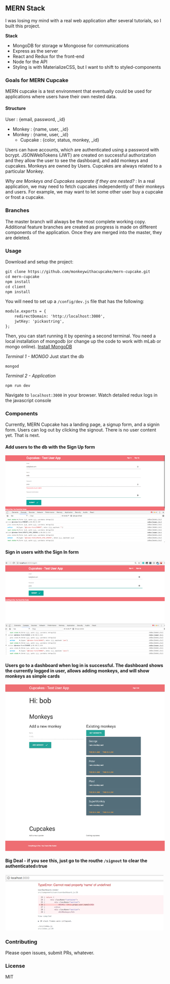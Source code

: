## MERN Stack
I was losing my mind with a real web application after several tutorials, so I built this project.

**Stack**
 + MongoDB for storage w Mongoose for communications
 + Express as the server
 + React and Redux for the front-end
 + Node for the API
 + Styling is with MaterializeCSS, but I want to shift to styled-components

### Goals for MERN Cupcake
MERN cupcake is a test environment that eventually could be used for applications where users have their own nested data.

#### Structure
User : {email, password, _id}
 - Monkey : {name, user, _id}
 - Monkey : {name, user, _id}
    - Cupcake : {color, status, monkey, _id}

Users can have accounts, which are authenticated using a password with bcrypt. JSONWebTokens (JWT) are created on successful authorization and they allow the user to see the dashboard, and add monkeys and cupcakes.
Monkeys are owned by Users. Cupcakes are always related to a particular Monkey.

*Why are Monkeys and Cupcakes separate if they are nested?* : In a real application, we may need to fetch cupcakes independently of their monkeys and users. For example, we may want to let some other user buy a cupcake or frost a cupcake.

### Branches
The master branch will always be the most complete working copy.
Additional feature branches are created as progress is made on different components of the application. Once they are merged into the master, they are deleted.

### Usage

Download and setup the project:
```
git clone https://github.com/monkeywithacupcake/mern-cupcake.git
cd mern-cupcake
npm install
cd client
npm install
```

You will need to set up a `/config/dev.js` file that has the following:

```
module.exports = {
    redirectDomain: 'http://localhost:3000',
    jwtKey: 'pickastring',
};

```

Then, you can start running it by opening a second terminal. You need a local installation of mongodb (or change up the code to work with mLab or mongo online). [Install MongoDB](https://docs.mongodb.com/manual/installation/)

*Terminal 1 - MONGO* Just start the db
```
mongod
```

*Terminal 2 - Application*
```
npm run dev
```

Navigate to `localhost:3000` in your browser. Watch detailed redux logs in the javascript console

### Components
Currently, MERN Cupcake has a landing page, a signup form, and a signin form. Users can log out by clicking the signout. There is no user content yet. That is next.

#### Add users to the db with the Sign Up form
![SignUp Form Screenshot](/screenshots/signupform.png)

#### Sign in users with the Sign In form
![SignIn Form Screenshot](/screenshots/signinform.png)

#### Users go to a dashboard when log in is successful. The dashboard shows the currently logged in user, allows adding monkeys, and will show monkeys as simple cards
![Dashboard Screenshot](/screenshots/userdash.png)

#### Big Deal - if you see this, just go to the routhe `/signout` to clear the authenticated=true
![Dashboard Screenshot](/screenshots/needtosignout.png)

### Contributing
Please open issues, submit PRs, whatever.

### License
MIT
